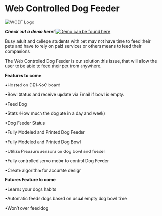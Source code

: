 # Web Controlled Dog Feeder
![WCDF Logo](HTML/Images/logo.jpg)


<i> <b> Check out a demo here! </b> </i> 
[![Demo can be found here](http://img.youtube.com/vi/vKgc1LoBTIQ/0.jpg)](https://youtu.be/vKgc1LoBTIQ "Web Controlled Dog Feeder 408/9 Project")



Busy adult and college students with pet may not have time to feed their pets
and have to rely on paid services or others means to feed their companions

The Web Controlled Dog Feeder is our solution this issue, that will allow the user
to be able to feed their pet from anywhere.

**Features to come**

•Hosted on DE1-SoC board

•Bowl Status and receive update via Email if bowl is empty.

•Feed Dog

•Stats (How much the dog ate in a day and week)

•Dog Feeder Status

•Fully Modeled and Printed Dog Feeder

•Fully Modeled and Printed Dog Bowl

•Utilize Pressure sensors on dog bowl and feeder

•Fully controlled servo motor to control Dog Feeder

•Create algorithm for accurate design

**Futures Feature to come**

•Learns your dogs habits

•Automatic feeds dogs based on usual empty dog bowl time

•Won’t over feed dog
